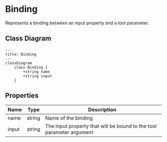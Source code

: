 # Binding

Represents a binding between an input property and a tool parameter.

## Class Diagram

```mermaid
---
title: Binding
---
classDiagram
    class Binding {
        +string name
        +string input
    }
```





## Properties

| Name | Type | Description |
| ---- | ---- | ----------- |
| name | string | Name of the binding  |
| input | string | The input property that will be bound to the tool parameter argument  |


